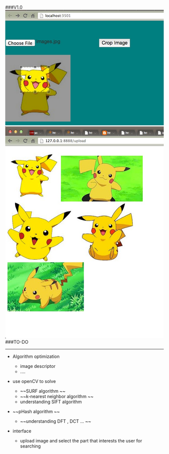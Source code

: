 ###V1.0 
![input](1.png)
![output](2.png)
###TO-DO 

----
- Algorithm optimization
	- image descriptor 
	- ....
	
- use openCV to solve  
	- ~~SURF algorithm ~~
    - ~~k-nearest neighbor algorithm ~~
    - understanding SIFT algorithm
	 
- ~~pHash algorithm ~~
    - ~~understanding DFT , DCT ... ~~

- interface  
   - upload image and select the part that interests the user for searching 
